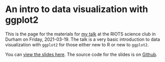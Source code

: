 # An intro to data visualization with ggplot2

This is the page for the materials for [my talk](http://riotscience.co.uk/tribe-events/data-visualisation-in-r-by-dr-niklas-johannes/) at the RIOTS science club in Durham on Friday, 2021-03-19.
The talk is a very basic introduction to data visualization with `ggplot2` for those either new to R or new to `ggplot2`.

You can [view the slides here](/intro_ggplot2_slides.html). The source code for the slides is on [Github](https://github.com/niklasjohannes/intro-ggplot2).